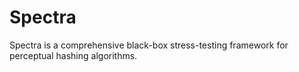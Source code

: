 # Spectra

Spectra is a comprehensive black-box stress-testing framework for perceptual hashing algorithms.